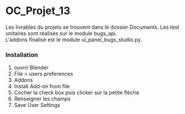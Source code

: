 # OC_Projet_13

Les livrables du projets se trouvent dans le dossier Documents. 
Les test unitaires sont réalisés sur le module bugs_api.  
L'addons finalisé est le module ui_panel_bugs_studio.py.

### Installation 

1. ouvrir Blender
2. File > users preferences
3. Addons 
4. Install Add-on from file
5. Cocher la check box puis clicker sur la petite flèche 
6. Renseigner les champs
7. Save User Settings 




